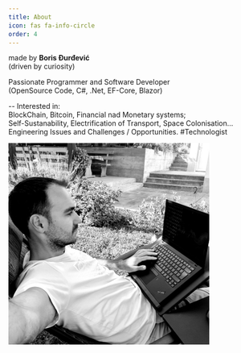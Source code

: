 ```yaml
---
title: About
icon: fas fa-info-circle
order: 4
---
```


made by **Boris Đurđević**<br>
(driven by curiosity)<br>

Passionate Programmer and Software Developer<br>
(OpenSource Code, C#, .Net, EF-Core, Blazor)

-- Interested in:<br>
BlockChain, Bitcoin, Financial nad Monetary systems;<br>
Self-Sustanability, Electrification of Transport, Space Colonisation...<br>
Engineering Issues and Challenges / Opportunities.
#Technologist

<img src="https://raw.githubusercontent.com/borisdj/borisdj.github.io/main/assets/images/photo.jpg" width="400" height="400" />
